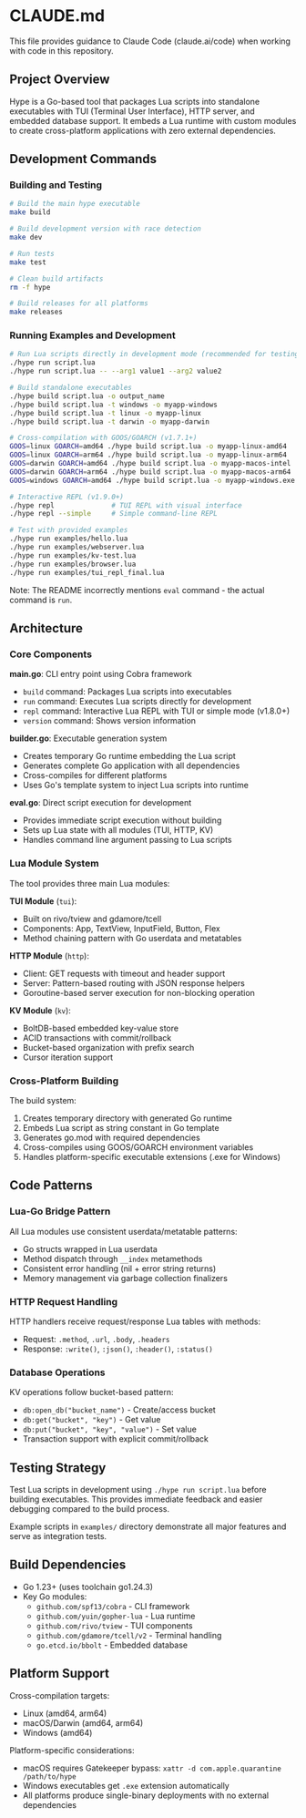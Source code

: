 # CLAUDE.md

This file provides guidance to Claude Code (claude.ai/code) when working with code in this repository.

## Project Overview

Hype is a Go-based tool that packages Lua scripts into standalone executables with TUI (Terminal User Interface), HTTP server, and embedded database support. It embeds a Lua runtime with custom modules to create cross-platform applications with zero external dependencies.

## Development Commands

### Building and Testing
```bash
# Build the main hype executable
make build

# Build development version with race detection
make dev

# Run tests
make test

# Clean build artifacts
rm -f hype

# Build releases for all platforms
make releases
```

### Running Examples and Development
```bash
# Run Lua scripts directly in development mode (recommended for testing)
./hype run script.lua
./hype run script.lua -- --arg1 value1 --arg2 value2

# Build standalone executables
./hype build script.lua -o output_name
./hype build script.lua -t windows -o myapp-windows
./hype build script.lua -t linux -o myapp-linux
./hype build script.lua -t darwin -o myapp-darwin

# Cross-compilation with GOOS/GOARCH (v1.7.1+)
GOOS=linux GOARCH=amd64 ./hype build script.lua -o myapp-linux-amd64
GOOS=linux GOARCH=arm64 ./hype build script.lua -o myapp-linux-arm64
GOOS=darwin GOARCH=amd64 ./hype build script.lua -o myapp-macos-intel
GOOS=darwin GOARCH=arm64 ./hype build script.lua -o myapp-macos-arm64
GOOS=windows GOARCH=amd64 ./hype build script.lua -o myapp-windows.exe

# Interactive REPL (v1.9.0+)
./hype repl              # TUI REPL with visual interface
./hype repl --simple     # Simple command-line REPL

# Test with provided examples
./hype run examples/hello.lua
./hype run examples/webserver.lua
./hype run examples/kv-test.lua
./hype run examples/browser.lua
./hype run examples/tui_repl_final.lua
```

Note: The README incorrectly mentions `eval` command - the actual command is `run`.

## Architecture

### Core Components

**main.go**: CLI entry point using Cobra framework
- `build` command: Packages Lua scripts into executables
- `run` command: Executes Lua scripts directly for development
- `repl` command: Interactive Lua REPL with TUI or simple mode (v1.8.0+)
- `version` command: Shows version information

**builder.go**: Executable generation system
- Creates temporary Go runtime embedding the Lua script
- Generates complete Go application with all dependencies
- Cross-compiles for different platforms
- Uses Go's template system to inject Lua scripts into runtime

**eval.go**: Direct script execution for development
- Provides immediate script execution without building
- Sets up Lua state with all modules (TUI, HTTP, KV)
- Handles command line argument passing to Lua scripts

### Lua Module System

The tool provides three main Lua modules:

**TUI Module** (`tui`):
- Built on rivo/tview and gdamore/tcell
- Components: App, TextView, InputField, Button, Flex
- Method chaining pattern with Go userdata and metatables

**HTTP Module** (`http`):
- Client: GET requests with timeout and header support
- Server: Pattern-based routing with JSON response helpers
- Goroutine-based server execution for non-blocking operation

**KV Module** (`kv`):
- BoltDB-based embedded key-value store
- ACID transactions with commit/rollback
- Bucket-based organization with prefix search
- Cursor iteration support

### Cross-Platform Building

The build system:
1. Creates temporary directory with generated Go runtime
2. Embeds Lua script as string constant in Go template
3. Generates go.mod with required dependencies
4. Cross-compiles using GOOS/GOARCH environment variables
5. Handles platform-specific executable extensions (.exe for Windows)

## Code Patterns

### Lua-Go Bridge Pattern
All Lua modules use consistent userdata/metatable patterns:
- Go structs wrapped in Lua userdata
- Method dispatch through `__index` metamethods  
- Consistent error handling (nil + error string returns)
- Memory management via garbage collection finalizers

### HTTP Request Handling
HTTP handlers receive request/response Lua tables with methods:
- Request: `.method`, `.url`, `.body`, `.headers`
- Response: `:write()`, `:json()`, `:header()`, `:status()`

### Database Operations
KV operations follow bucket-based pattern:
- `db:open_db("bucket_name")` - Create/access bucket
- `db:get("bucket", "key")` - Get value
- `db:put("bucket", "key", "value")` - Set value
- Transaction support with explicit commit/rollback

## Testing Strategy

Test Lua scripts in development using `./hype run script.lua` before building executables. This provides immediate feedback and easier debugging compared to the build process.

Example scripts in `examples/` directory demonstrate all major features and serve as integration tests.

## Build Dependencies

- Go 1.23+ (uses toolchain go1.24.3)
- Key Go modules:
  - `github.com/spf13/cobra` - CLI framework
  - `github.com/yuin/gopher-lua` - Lua runtime
  - `github.com/rivo/tview` - TUI components
  - `github.com/gdamore/tcell/v2` - Terminal handling
  - `go.etcd.io/bbolt` - Embedded database

## Platform Support

Cross-compilation targets:
- Linux (amd64, arm64)
- macOS/Darwin (amd64, arm64) 
- Windows (amd64)

Platform-specific considerations:
- macOS requires Gatekeeper bypass: `xattr -d com.apple.quarantine /path/to/hype`
- Windows executables get `.exe` extension automatically
- All platforms produce single-binary deployments with no external dependencies